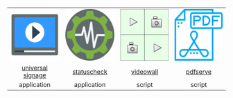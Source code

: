 <table>
    <tr style="text-align: center; margin: auto">
    <td><img src="universal-signage.svg" alt="usign" width="120" height="120"></td>
    <td><img src="statuschecker.svg" alt="statcheck" width="120" height="120"></td>
    <td><img src="videowall.svg" alt="vidwall" width="120" height="120"></td>
    <td><img src="pdfserve.svg" alt="pdfsrv" width="120" height="120"></td>
  </tr>
    <tr style="text-align: center; margin: auto;">
    <td style="width: 150"><a href="https://github.com/divisionbyinfinity/universal-signage">universal signage</a></td>
    <td style="width: 150"><a href="https://github.com/divisionbyinfinity/statuscheck">statuscheck</a></td>
    <td style="width: 150"><a href="https://github.com/divisionbyinfinity/videowall">videowall</a></td>
    <td style="width: 150"><a href="https://github.com/divisionbyinfinity/pdfserve">pdfserve</a></td>
  </tr>
    <tr style="text-align: center; margin: auto;">
    <td>application</td>
    <td>application</td>
    <td>script</td>
    <td>script</td>
  </tr>
</table>
